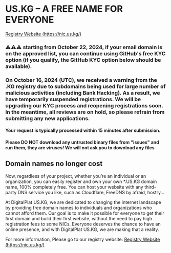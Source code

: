 # US.KG – A FREE NAME FOR EVERYONE
[Registry Website (https://nic.us.kg/)](https://nic.us.kg/)
### ⚠️⚠️⚠️ starting from October 22, 2024, if your email domain is on the approved list, you can continue using GitHub's free KYC option (if you qualify, the GitHub KYC option below should be available).
### On October 16, 2024 (UTC), we received a warning from the .KG registry due to subdomains being used for large number of malicious activities (including Bank Hacking). As a result, we have temporarily suspended registrations. We will be upgrading our KYC process and reopening registrations soon. In the meantime, all reviews are on hold, so please refrain from submitting any new applications.


#### Your request is typically processed within 15 minutes after submission.
#### Please DO NOT download any untrusted binary files from "issues" and run them, they are viruses! We will not ask you to download any files
## Domain names no longer cost
Now, regardless of your project, whether you’re an individual or an organization, you can easily register and own your own *.US.KG domain name, 100% completely free. You can host your website with any third-party DNS service you like, such as Cloudflare, FreeDNS by afraid, hostry…

At DigitalPlat US.KG, we are dedicated to changing the internet landscape by providing free domain names to individuals and organizations who cannot afford them. Our goal is to make it possible for everyone to get their first domain and build their first website, without the need to pay high registration fees to some NICs. Everyone deserves the chance to have an online presence, and with DigitalPlat US.KG, we are making that a reality.

For more information, Please go to our registry website: [Registry Website (https://nic.us.kg/)](https://nic.us.kg/)

